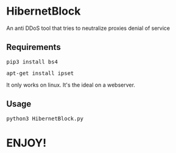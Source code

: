 # HibernetBlock
An anti DDoS tool that tries to neutralize proxies denial of service

<h2>Requirements</h2>
<pre>pip3 install bs4</pre>
<pre>apt-get install ipset</pre>

It only works on linux. It's the ideal on a webserver.

<h2>Usage</h2>
<pre>python3 HibernetBlock.py</pre>

<h1>ENJOY!</h1>
